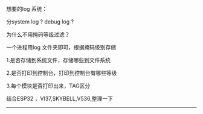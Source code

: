 



想要的log 系统：



分system log ? debug log ?

为什么不用掩码等级过滤？

一个进程用log 文件夹即可，根据掩码级别存储

1.是否存储到系统文件，存储哪些到文件系统

2.是否打印到控制台，打印到控制台有哪些等级

3.每个模块是否打印出来，TAG区分

结合ESP32 ，VI37,SKYBELL,V536,整理一下

----